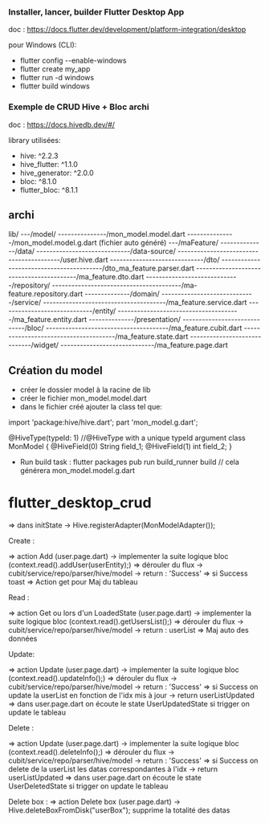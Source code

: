 ### Installer, lancer, builder Flutter Desktop App

doc : https://docs.flutter.dev/development/platform-integration/desktop

pour Windows (CLI):

- flutter config --enable-windows
- flutter create my_app
- flutter run -d windows
- flutter build windows

### Exemple de CRUD Hive + Bloc archi

doc : https://docs.hivedb.dev/#/

library utilisées:

- hive: ^2.2.3
- hive_flutter: ^1.1.0
- hive_generator: ^2.0.0
- bloc: ^8.1.0
- flutter_bloc: ^8.1.1

## archi

lib/
---/model/
---------------/mon_model.model.dart
---------------/mon_model.model.g.dart (fichier auto généré)
---/maFeature/
--------------/data/
-----------------------------/data-source/
-----------------------------------------/user.hive.dart
-----------------------------/dto/
-----------------------------------------/dto_ma_feature.parser.dart
-----------------------------------------/ma_feature.dto.dart
-----------------------------/repository/
----------------------------------------/ma-feature.repository.dart
--------------/domain/
-----------------------------/service/
--------------------------------------/ma_feature.service.dart
-----------------------------/entity/
--------------------------------------/ma_feature.entity.dart
--------------/presentation/
-----------------------------/bloc/
--------------------------------------/ma_feature.cubit.dart
--------------------------------------/ma_feature.state.dart
-----------------------------/widget/
-----------------------------/ma_feature.page.dart

## Création du model

- créer le dossier model à la racine de lib
- créer le fichier mon_model.model.dart
- dans le fichier créé ajouter la class tel que:

import 'package:hive/hive.dart';
part 'mon_model.g.dart';

@HiveType(typeId: 1) //@HiveType with a unique typeId argument
class MonModel {
@HiveField(0)
String field_1;
@HiveField(1)
int field_2;
}

- Run build task : flutter packages pub run build_runner build // cela générera mon_model.model.g.dart

# flutter_desktop_crud

=> dans initState -> Hive.registerAdapter<MonModel>(MonModelAdapter());

Create :

=> action Add (user.page.dart) -> implementer la suite logique bloc (context.read<UserCubit>().addUser(userEntity);)
=> dérouler du flux -> cubit/service/repo/parser/hive/model -> return : 'Success'
=> si Success toast
=> Action get pour Maj du tableau

Read :

=> action Get ou lors d'un LoadedState (user.page.dart) -> implementer la suite logique bloc (context.read<UserCubit>().getUsersList();)
=> dérouler du flux -> cubit/service/repo/parser/hive/model -> return : userList
=> Maj auto des données

Update:

=> action Update (user.page.dart) -> implementer la suite logique bloc (context.read<UserCubit>().updateInfo();)
=> dérouler du flux -> cubit/service/repo/parser/hive/model -> return : 'Success'
=> si Success on update la userList en fonction de l'idx mis à jour -> return userListUpdated
=> dans user.page.dart on écoute le state UserUpdatedState si trigger on update le tableau

Delete :

=> action Update (user.page.dart) -> implementer la suite logique bloc (context.read<UserCubit>().deleteInfo();)
=> dérouler du flux -> cubit/service/repo/parser/hive/model -> return : 'Success'
=> si Success on delete de la userList les datas correspondantes à l'idx -> return userListUpdated
=> dans user.page.dart on écoute le state UserDeletedState si trigger on update le tableau

Delete box :
=> action Delete box (user.page.dart) -> Hive.deleteBoxFromDisk("userBox"); supprime la totalité des datas

